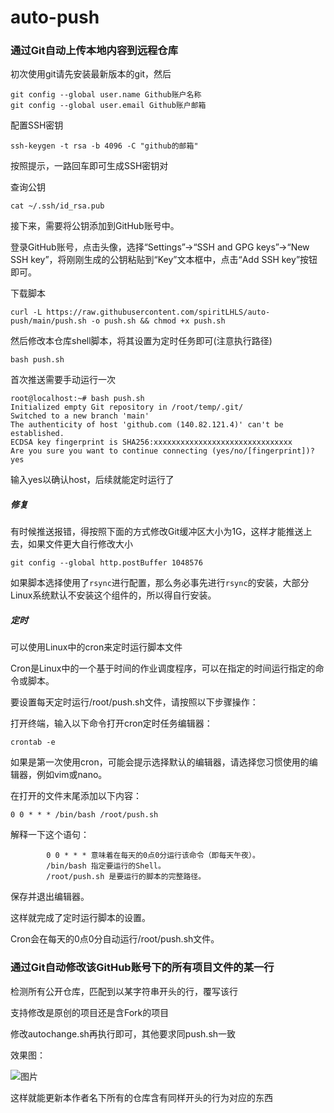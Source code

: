 # auto-push

### 通过Git自动上传本地内容到远程仓库

初次使用git请先安装最新版本的git，然后

```
git config --global user.name Github账户名称
git config --global user.email Github账户邮箱
```

配置SSH密钥

```
ssh-keygen -t rsa -b 4096 -C "github的邮箱"
```

按照提示，一路回车即可生成SSH密钥对

查询公钥

```
cat ~/.ssh/id_rsa.pub
```

接下来，需要将公钥添加到GitHub账号中。

登录GitHub账号，点击头像，选择“Settings”->“SSH and GPG keys”->“New SSH key”，将刚刚生成的公钥粘贴到“Key”文本框中，点击“Add SSH key”按钮即可。

下载脚本

```
curl -L https://raw.githubusercontent.com/spiritLHLS/auto-push/main/push.sh -o push.sh && chmod +x push.sh
```

然后修改本仓库shell脚本，将其设置为定时任务即可(注意执行路径)

```
bash push.sh
```

首次推送需要手动运行一次

```
root@localhost:~# bash push.sh
Initialized empty Git repository in /root/temp/.git/
Switched to a new branch 'main'
The authenticity of host 'github.com (140.82.121.4)' can't be established.
ECDSA key fingerprint is SHA256:xxxxxxxxxxxxxxxxxxxxxxxxxxxxxxx
Are you sure you want to continue connecting (yes/no/[fingerprint])? yes
```

输入yes以确认host，后续就能定时运行了

##### 修复

有时候推送报错，得按照下面的方式修改Git缓冲区大小为1G，这样才能推送上去，如果文件更大自行修改大小

```
git config --global http.postBuffer 1048576
```

如果脚本选择使用了```rsync```进行配置，那么务必事先进行```rsync```的安装，大部分Linux系统默认不安装这个组件的，所以得自行安装。

##### 定时

可以使用Linux中的cron来定时运行脚本文件

Cron是Linux中的一个基于时间的作业调度程序，可以在指定的时间运行指定的命令或脚本。

要设置每天定时运行/root/push.sh文件，请按照以下步骤操作：

打开终端，输入以下命令打开cron定时任务编辑器：

```
crontab -e
```

如果是第一次使用cron，可能会提示选择默认的编辑器，请选择您习惯使用的编辑器，例如vim或nano。

在打开的文件末尾添加以下内容：

```
0 0 * * * /bin/bash /root/push.sh
```

解释一下这个语句：

```
        0 0 * * * 意味着在每天的0点0分运行该命令（即每天午夜）。
        /bin/bash 指定要运行的Shell。
        /root/push.sh 是要运行的脚本的完整路径。
```


保存并退出编辑器。

这样就完成了定时运行脚本的设置。

Cron会在每天的0点0分自动运行/root/push.sh文件。

### 通过Git自动修改该GitHub账号下的所有项目文件的某一行

检测所有公开仓库，匹配到以某字符串开头的行，覆写该行

支持修改是原创的项目还是含Fork的项目

修改autochange.sh再执行即可，其他要求同push.sh一致

效果图：

![图片](https://github.com/spiritLHLS/auto-push/assets/103393591/4a63832c-5dc6-41ae-8993-3b9e8e4f4773)

这样就能更新本作者名下所有的仓库含有同样开头的行为对应的东西
